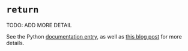 # `return`

TODO: ADD MORE DETAIL

See the Python [documentation entry][keyword-return-docs], as well as [this blog post][keyword-return-etymology] for more details.

[keyword-return-docs]: https://docs.python.org/3/reference/simple_stmts.html#the-return-statement
[keyword-return-etymology]: https://yawpitchroll.com/posts/the-35-words-you-need-to-python/#return
